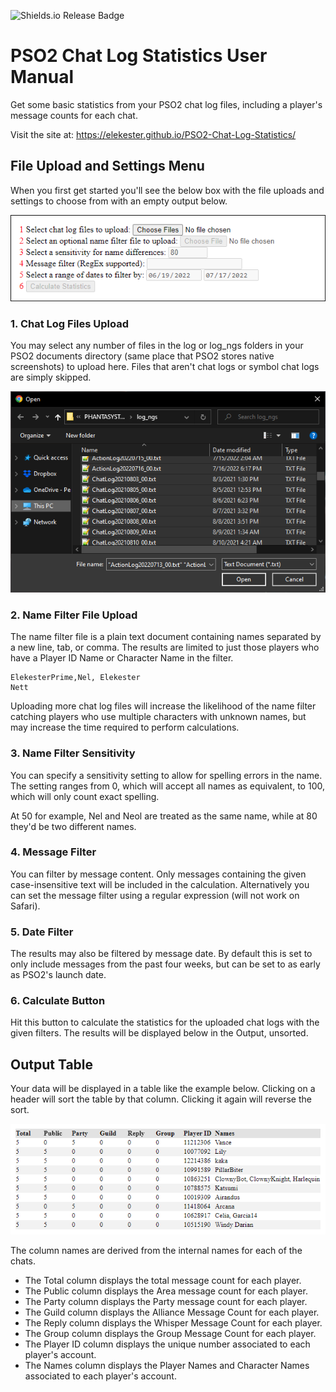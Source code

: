 ![Shields.io Release Badge](https://img.shields.io/github/v/release/Elekester/PSO2-Chat-Log-Statistics)

# PSO2 Chat Log Statistics User Manual

Get some basic statistics from your PSO2 chat log files, including a player's message counts for each chat.

Visit the site at: https://elekester.github.io/PSO2-Chat-Log-Statistics/

## File Upload and Settings Menu

When you first get started you'll see the below box with the file uploads and settings to choose from with an empty output below.

![Options Menu Example](images/options_menu.png)

### 1. Chat Log Files Upload

You may select any number of files in the log or log_ngs folders in your PSO2 documents directory (same place that PSO2 stores native screenshots) to upload here. Files that aren't chat logs or symbol chat logs are simply skipped.

![File Selecting Example](images/file_select.png)

### 2. Name Filter File Upload

The name filter file is a plain text document containing names separated by a new line, tab, or comma. The results are limited to just those players who have a Player ID Name or Character Name in the filter.

```
ElekesterPrime,Nel, Elekester
Nett
```

Uploading more chat log files will increase the likelihood of the name filter catching players who use multiple characters with unknown names, but may increase the time required to perform calculations.

### 3. Name Filter Sensitivity

You can specify a sensitivity setting to allow for spelling errors in the name. The setting ranges from 0, which will accept all names as equivalent, to 100, which will only count exact spelling.

At 50 for example, Nel and Neol are treated as the same name, while at 80 they'd be two different names.

### 4. Message Filter

You can filter by message content. Only messages containing the given case-insensitive text will be included in the calculation. Alternatively you can set the message filter using a regular expression (will not work on Safari).

### 5. Date Filter

The results may also be filtered by message date. By default this is set to only include messages from the past four weeks, but can be set to as early as PSO2's launch date.

### 6. Calculate Button

Hit this button to calculate the statistics for the uploaded chat logs with the given filters. The results will be displayed below in the Output, unsorted.

## Output Table

Your data will be displayed in a table like the example below. Clicking on a header will sort the table by that column. Clicking it again will reverse the sort.

![Output Example](images/output.png)

The column names are derived from the internal names for each of the chats.

* The Total column displays the total message count for each player.
* The Public column displays the Area message count for each player.
* The Party column displays the Party message count for each player.
* The Guild column displays the Alliance Message Count for each player.
* The Reply column displays the Whisper Message Count for each player.
* The Group column displays the Group Message Count for each player.
* The Player ID column displays the unique number associated to each player's account.
* The Names column displays the Player Names and Character Names associated to each player's account.
